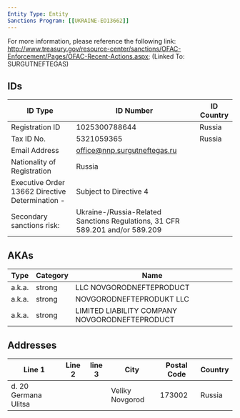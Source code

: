 ```yaml
---
Entity Type: Entity
Sanctions Program: [[UKRAINE-EO13662]]
---
```

For more information, please reference the following link: http://www.treasury.gov/resource-center/sanctions/OFAC-Enforcement/Pages/OFAC-Recent-Actions.aspx; (Linked To: SURGUTNEFTEGAS)

## IDs
| ID Type | ID Number | ID Country |
|---------|-----------|------------|
| Registration ID | 1025300788644 | Russia |
| Tax ID No. | 5321059365 | Russia |
| Email Address | office@nnp.surgutneftegas.ru |  |
| Nationality of Registration | Russia |  |
| Executive Order 13662 Directive Determination - | Subject to Directive 4 |  |
| Secondary sanctions risk: | Ukraine-/Russia-Related Sanctions Regulations, 31 CFR 589.201 and/or 589.209 |  |


## AKAs
| Type | Category | Name      | 
|------|----------|-----------|
| a.k.a. | strong | LLC NOVGORODNEFTEPRODUCT |
| a.k.a. | strong | NOVGORODNEFTEPRODUKT LLC |
| a.k.a. | strong | LIMITED LIABILITY COMPANY NOVGORODNEFTEPRODUCT |


## Addresses
| Line 1 | Line 2 | line 3 | City | Postal Code| Country | 
|--------|--------|--------|------|------------|---------|
| d. 20 Germana Ulitsa |  |  | Veliky Novgorod | 173002 | Russia |

